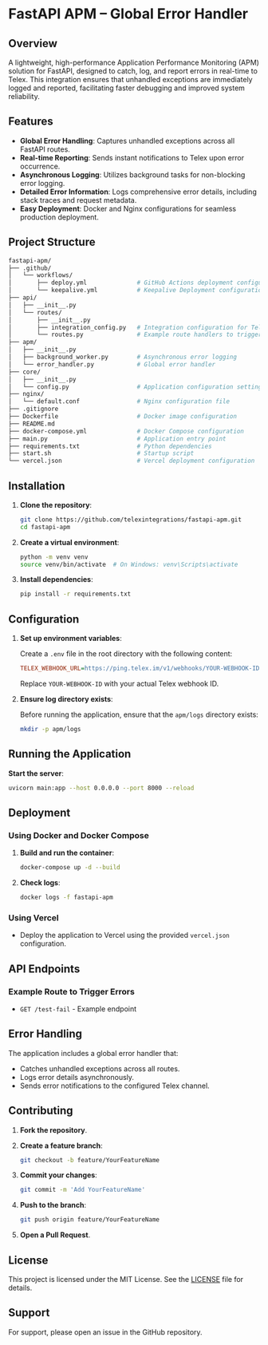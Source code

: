 # FastAPI APM – Global Error Handler

## Overview

A lightweight, high-performance Application Performance Monitoring (APM) solution for FastAPI, designed to catch, log, and report errors in real-time to Telex. This integration ensures that unhandled exceptions are immediately logged and reported, facilitating faster debugging and improved system reliability.

## Features

- **Global Error Handling**: Captures unhandled exceptions across all FastAPI routes.
- **Real-time Reporting**: Sends instant notifications to Telex upon error occurrence.
- **Asynchronous Logging**: Utilizes background tasks for non-blocking error logging.
- **Detailed Error Information**: Logs comprehensive error details, including stack traces and request metadata.
- **Easy Deployment**: Docker and Nginx configurations for seamless production deployment.

## Project Structure

```bash
fastapi-apm/
├── .github/
│   └── workflows/
│       ├── deploy.yml              # GitHub Actions deployment configuration
│       └── keepalive.yml           # Keepalive Deployment configuration for Render
├── api/
│   ├── __init__.py
│   └── routes/
│       ├── __init__.py
│       ├── integration_config.py   # Integration configuration for Telex
│       └── routes.py               # Example route handlers to trigger error
├── apm/
│   ├── __init__.py
│   ├── background_worker.py        # Asynchronous error logging
│   └── error_handler.py            # Global error handler
├── core/
│   ├── __init__.py
│   └── config.py                   # Application configuration settings
├── nginx/
│   └── default.conf                # Nginx configuration file
├── .gitignore
├── Dockerfile                      # Docker image configuration
├── README.md
├── docker-compose.yml              # Docker Compose configuration
├── main.py                         # Application entry point
├── requirements.txt                # Python dependencies
├── start.sh                        # Startup script
└── vercel.json                     # Vercel deployment configuration
```

## Installation

1. **Clone the repository**:

   ```bash
   git clone https://github.com/telexintegrations/fastapi-apm.git
   cd fastapi-apm
   ```

2. **Create a virtual environment**:

   ```bash
   python -m venv venv
   source venv/bin/activate  # On Windows: venv\Scripts\activate
   ```

3. **Install dependencies**:

   ```bash
   pip install -r requirements.txt
   ```

## Configuration

1. **Set up environment variables**:

   Create a `.env` file in the root directory with the following content:

   ```ini
   TELEX_WEBHOOK_URL=https://ping.telex.im/v1/webhooks/YOUR-WEBHOOK-ID
   ```

   Replace `YOUR-WEBHOOK-ID` with your actual Telex webhook ID.

2. **Ensure log directory exists**:

   Before running the application, ensure that the `apm/logs` directory exists:

   ```bash
   mkdir -p apm/logs
   ```

## Running the Application

**Start the server**:

```bash
uvicorn main:app --host 0.0.0.0 --port 8000 --reload
```

## Deployment

### Using Docker and Docker Compose

1. **Build and run the container**:

   ```bash
   docker-compose up -d --build
   ```

2. **Check logs**:

   ```bash
   docker logs -f fastapi-apm
   ```

### Using Vercel

- Deploy the application to Vercel using the provided `vercel.json` configuration.

## API Endpoints

### Example Route to Trigger Errors

- `GET /test-fail` - Example endpoint

## Error Handling

The application includes a global error handler that:

- Catches unhandled exceptions across all routes.
- Logs error details asynchronously.
- Sends error notifications to the configured Telex channel.

## Contributing

1. **Fork the repository**.

2. **Create a feature branch**:

   ```bash
   git checkout -b feature/YourFeatureName
   ```

3. **Commit your changes**:

   ```bash
   git commit -m 'Add YourFeatureName'
   ```

4. **Push to the branch**:

   ```bash
   git push origin feature/YourFeatureName
   ```

5. **Open a Pull Request**.

## License

This project is licensed under the MIT License. See the [LICENSE](LICENSE) file for details.

## Support

For support, please open an issue in the GitHub repository.
